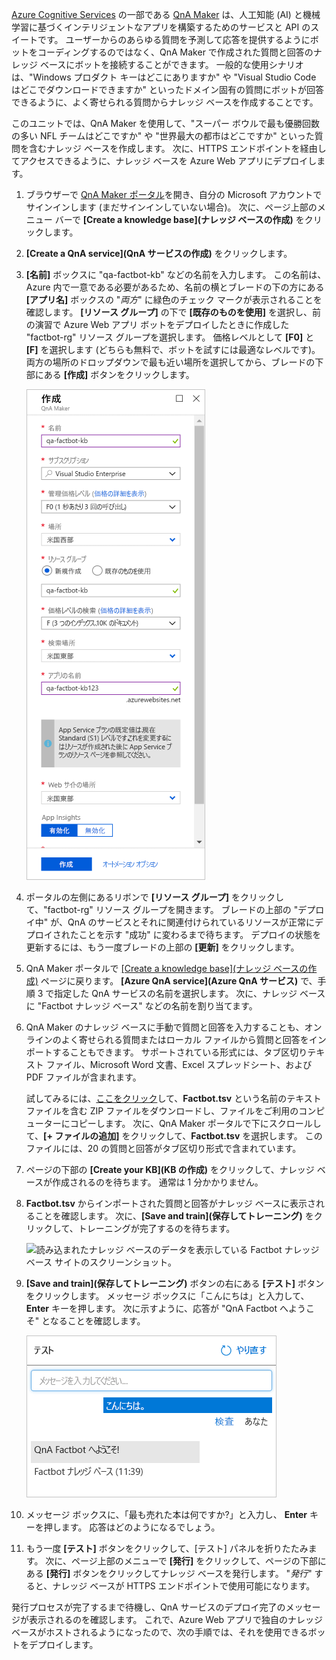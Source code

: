 
[Azure Cognitive Services](https://www.microsoft.com/cognitive-services/) の一部である [QnA Maker](https://www.qnamaker.ai/) は、人工知能 (AI) と機械学習に基づくインテリジェントなアプリを構築するためのサービスと API のスイートです。 ユーザーからのあらゆる質問を予測して応答を提供するようにボットをコーディングするのではなく、QnA Maker で作成された質問と回答のナレッジ ベースにボットを接続することができます。 一般的な使用シナリオは、"Windows プロダクト キーはどこにありますか" や "Visual Studio Code はどこでダウンロードできますか" といったドメイン固有の質問にボットが回答できるように、よく寄せられる質問からナレッジ ベースを作成することです。

このユニットでは、QnA Maker を使用して、"スーパー ボウルで最も優勝回数の多い NFL チームはどこですか" や "世界最大の都市はどこですか" といった質問を含むナレッジ ベースを作成します。 次に、HTTPS エンドポイントを経由してアクセスできるように、ナレッジ ベースを Azure Web アプリにデプロイします。

1. ブラウザーで [QnA Maker ポータル](https://www.qnamaker.ai/)を開き、自分の Microsoft アカウントでサインインします (まだサインインしていない場合)。 次に、ページ上部のメニュー バーで **[Create a knowledge base]\(ナレッジ ベースの作成\)** をクリックします。

1. **[Create a QnA service]\(QnA サービスの作成\)** をクリックします。

1. **[名前]** ボックスに "qa-factbot-kb" などの名前を入力します。 この名前は、Azure 内で一意である必要があるため、名前の横とブレードの下の方にある **[アプリ名]** ボックスの "*両方*" に緑色のチェック マークが表示されることを確認します。 **[リソース グループ]** の下で **[既存のものを使用]** を選択し、前の演習で Azure Web アプリ ボットをデプロイしたときに作成した "factbot-rg" リソース グループを選択します。 価格レベルとして **[F0]** と **[F]** を選択します  (どちらも無料で、ボットを試すには最適なレベルです)。両方の場所のドロップダウンで最も近い場所を選択してから、ブレードの下部にある **[作成]** ボタンをクリックします。

    ![説明した構成値が設定された QnA Maker の [作成] ブレードを表示している Azure portal のスクリーンショット。](../media/3-new-qna-maker-service.png)

1. ポータルの左側にあるリボンで **[リソース グループ]** をクリックして、"factbot-rg" リソース グループを開きます。 ブレードの上部の "デプロイ中" が、QnA のサービスとそれに関連付けられているリソースが正常にデプロイされたことを示す "成功" に変わるまで待ちます。 デプロイの状態を更新するには、もう一度ブレードの上部の **[更新]** をクリックします。

1. QnA Maker ポータルで [[Create a knowledge base]\(ナレッジ ベースの作成\)](https://www.qnamaker.ai/Create) ページに戻ります。 **[Azure QnA service]\(Azure QnA サービス\)** で、手順 3 で指定した QnA サービスの名前を選択します。 次に、ナレッジ ベースに "Factbot ナレッジ ベース" などの名前を割り当てます。

1. QnA Maker のナレッジ ベースに手動で質問と回答を入力することも、オンラインのよく寄せられる質問またはローカル ファイルから質問と回答をインポートすることもできます。 サポートされている形式には、タブ区切りテキスト ファイル、Microsoft Word 文書、Excel スプレッドシート、および PDF ファイルが含まれます。

    試してみるには、[ここをクリック](https://topcs.blob.core.windows.net/public/bots-resources.zip)して、**Factbot.tsv** という名前のテキスト ファイルを含む ZIP ファイルをダウンロードし、ファイルをご利用のコンピューターにコピーします。 次に、QnA Maker ポータルで下にスクロールして、**[+ ファイルの追加]** をクリックして、**Factbot.tsv** を選択します。 このファイルには、20 の質問と回答がタブ区切り形式で含まれています。

1. ページの下部の **[Create your KB]\(KB の作成\)** をクリックして、ナレッジ ベースが作成されるのを待ちます。 通常は 1 分かかりません。

1. **Factbot.tsv** からインポートされた質問と回答がナレッジ ベースに表示されることを確認します。 次に、**[Save and train]\(保存してトレーニング\)** をクリックして、トレーニングが完了するのを待ちます。

    ![読み込まれたナレッジ ベースのデータを表示している Factbot ナレッジ ベース サイトのスクリーンショット。](../media/3-save-and-train.png)

1. **[Save and train]\(保存してトレーニング\)** ボタンの右にある **[テスト]** ボタンをクリックします。 メッセージ ボックスに「こんにちは」と入力して、**Enter** キーを押します。 次に示すように、応答が "QnA Factbot へようこそ" となることを確認します。

    ![作成されたチャット ボットとの対話テストのスクリーンショット。](../media/3-test-kb.png)

1. メッセージ ボックスに、「最も売れた本は何ですか?」と入力し、 **Enter** キーを押します。 応答はどのようになるでしょう。

1. もう一度 **[テスト]** ボタンをクリックして、[テスト] パネルを折りたたみます。 次に、ページ上部のメニューで **[発行]** をクリックして、ページの下部にある **[発行]** ボタンをクリックしてナレッジ ベースを発行します。 "*発行*" すると、ナレッジ ベースが HTTPS エンドポイントで使用可能になります。

発行プロセスが完了するまで待機し、QnA サービスのデプロイ完了のメッセージが表示されるのを確認します。 これで、Azure Web アプリで独自のナレッジ ベースがホストされるようになったので、次の手順では、それを使用できるボットをデプロイします。
